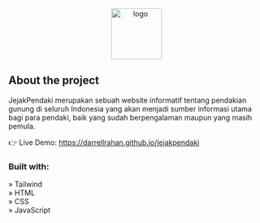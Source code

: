 <div align='center'><img src="./assets/logo-readme.png" alt="logo" width="100" height="100"/></div>

<h2>About the project</h2>

<p>JejakPendaki merupakan sebuah website informatif tentang pendakian gunung di seluruh Indonesia yang akan menjadi sumber informasi utama bagi para pendaki, baik yang sudah berpengalaman maupun yang masih pemula.</p>

👉 Live Demo: <a href='https://darrellrahan.github.io/jejakpendaki/'>https://darrellrahan.github.io/jejakpendaki</a>

<h3>Built with:</h3>

» Tailwind <br>
» HTML <br>
» CSS <br>
» JavaScript
